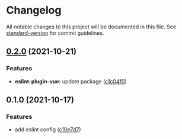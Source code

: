 # Changelog

All notable changes to this project will be documented in this file. See [standard-version](https://github.com/conventional-changelog/standard-version) for commit guidelines.

## [0.2.0](https://github.com/aisevim/eslint-config-pencil-vue3/compare/v0.1.0...v0.2.0) (2021-10-21)


### Features

* **eslint-plugin-vue:** update package ([c1c04f0](https://github.com/aisevim/eslint-config-pencil-vue3/commit/c1c04f0c7de489f3d5ba341694a501f18e02d9e2))

## 0.1.0 (2021-10-17)


### Features

* add eslint config ([c10e7d7](https://github.com/aisevim/eslint-config-pencil-vue3/commit/c10e7d7f040e09a1e58d0b46f17264de8ec69499))
